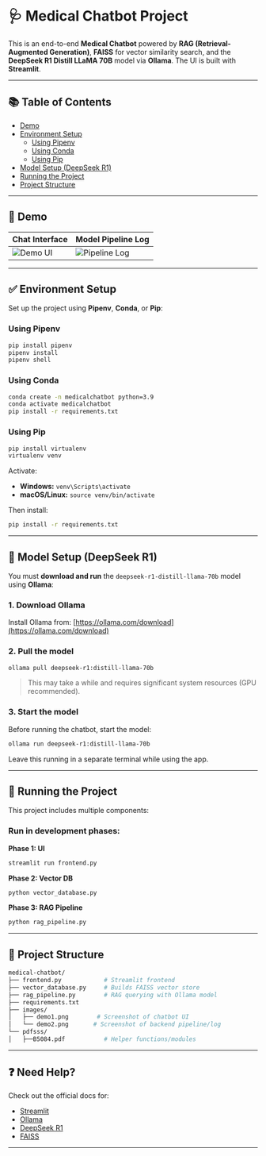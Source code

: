
# 🩺 Medical Chatbot Project

This is an end-to-end **Medical Chatbot** powered by **RAG (Retrieval-Augmented Generation)**, **FAISS** for vector similarity search, and the **DeepSeek R1 Distill LLaMA 70B** model via **Ollama**. The UI is built with **Streamlit**.

---

## 📚 Table of Contents

- [Demo](#demo)
- [Environment Setup](#environment-setup)  
  - [Using Pipenv](#using-pipenv)  
  - [Using Conda](#using-conda)  
  - [Using Pip](#using-pip)  
- [Model Setup (DeepSeek R1)](#model-setup-deepseek-r1)
- [Running the Project](#running-the-project)  
- [Project Structure](#project-structure)

---

## 📸 Demo

| Chat Interface                  | Model Pipeline Log             |
|-------------------------------|-------------------------------|
| ![Demo UI](images/demo_ui.png) | ![Pipeline Log](images/demo_log.png) |


---

## ✅ Environment Setup

Set up the project using **Pipenv**, **Conda**, or **Pip**:

### Using Pipenv

```bash
pip install pipenv
pipenv install
pipenv shell
```

### Using Conda

```bash
conda create -n medicalchatbot python=3.9
conda activate medicalchatbot
pip install -r requirements.txt
```

### Using Pip

```bash
pip install virtualenv
virtualenv venv
```

Activate:

- **Windows:** `venv\Scripts\activate`  
- **macOS/Linux:** `source venv/bin/activate`

Then install:

```bash
pip install -r requirements.txt
```

---

## 🧠 Model Setup (DeepSeek R1)

You must **download and run** the `deepseek-r1-distill-llama-70b` model using **Ollama**:

### 1. Download Ollama

Install Ollama from: [https://ollama.com/download](https://ollama.com/download)

### 2. Pull the model

```bash
ollama pull deepseek-r1:distill-llama-70b
```

> This may take a while and requires significant system resources (GPU recommended).

### 3. Start the model

Before running the chatbot, start the model:

```bash
ollama run deepseek-r1:distill-llama-70b
```

Leave this running in a separate terminal while using the app.

---

## 🚀 Running the Project

This project includes multiple components:

### Run in development phases:

**Phase 1: UI**
```bash
streamlit run frontend.py
```

**Phase 2: Vector DB**
```bash
python vector_database.py
```

**Phase 3: RAG Pipeline**
```bash
python rag_pipeline.py
```

---

## 📁 Project Structure

```bash
medical-chatbot/
├── frontend.py            # Streamlit frontend
├── vector_database.py     # Builds FAISS vector store
├── rag_pipeline.py        # RAG querying with Ollama model
├── requirements.txt
├── images/
│   ├── demo1.png        # Screenshot of chatbot UI
│   └── demo2.png       # Screenshot of backend pipeline/log
└── pdfsss/
│   ├──B5084.pdf           # Helper functions/modules
```

---

## ❓ Need Help?

Check out the official docs for:
- [Streamlit](https://docs.streamlit.io/)
- [Ollama](https://ollama.com/)
- [DeepSeek R1](https://deepseek.com/)
- [FAISS](https://github.com/facebookresearch/faiss)

---
